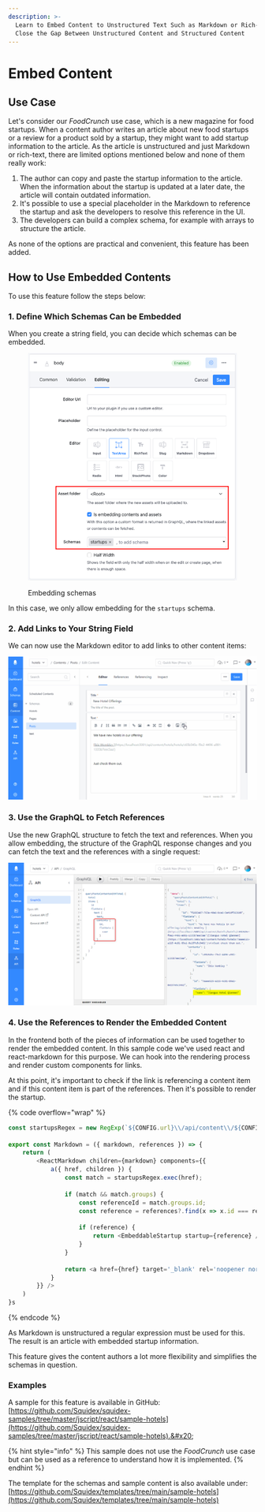 ```yaml
---
description: >-
  Learn to Embed Content to Unstructured Text Such as Markdown or Rich-Text to
  Close the Gap Between Unstructured Content and Structured Content
---
```


# Embed Content

## Use Case

Let's consider our _FoodCrunch_ use case, which is a new magazine for food startups. When a content author writes an article about new food startups or a review for a product sold by a startup, they might want to add startup information to the article. As the article is unstructured and just Markdown or rich-text, there are limited options mentioned below and none of them really work:

1. The author can copy and paste the startup information to the article. When the information about the startup is updated at a later date, the article will contain outdated information.
2. It's possible to use a special placeholder in the Markdown to reference the startup and ask the developers to resolve this reference in the UI.
3. The developers can build a complex schema, for example with arrays to structure the article.

As none of the options are practical and convenient, this feature has been added.

## How to Use Embedded Contents

To use this feature follow the steps below:

### 1. Define Which Schemas Can be Embedded

When you create a string field, you can decide which schemas can be embedded.

<figure><img src="../../.gitbook/assets/2023-01-09_12-20.png" alt=""><figcaption><p>Embedding schemas</p></figcaption></figure>

In this case, we only allow embedding for the `startups` schema.

### 2. Add Links to Your String Field

We can now use the Markdown editor to add links to other content items:

![Add links](<../../.gitbook/assets/image (79).png>)

### 3. Use the GraphQL to Fetch References

Use the new GraphQL structure to fetch the text and references. When you allow embedding, the structure of the GraphQL response changes and you can fetch the text and the references with a single request:

![Get the references with GraphQL](<../../.gitbook/assets/image (75).png>)

### 4. Use the References to Render the Embedded Content

In the frontend both of the pieces of information can be used together to render the embedded content. In this sample code we've used react and react-markdown for this purpose. We can hook into the rendering process and render custom components for links.

At this point, it's important to check if the link is referencing  a content item and if this content item is part of the references. Then it's possible to render the startup.

{% code overflow="wrap" %}
```javascript
const startupsRegex = new RegExp(`${CONFIG.url}\\/api/content\\/${CONFIG.appName}\\/startups/(?<id>[a-z0-9\\-]+)`);

export const Markdown = ({ markdown, references }) => {
    return (
        <ReactMarkdown children={markdown} components={{
            a({ href, children }) {
                const match = startupsRegex.exec(href);

                if (match && match.groups) {
                    const referenceId = match.groups.id;
                    const reference = references?.find(x => x.id === referenceId);

                    if (reference) {
                        return <EmbeddableStartup startup={reference} />;
                    }
                } 
                
                return <a href={href} target='_blank' rel='noopener noreferrer'>{children}</a>;
            }
        }} />
    )
}s
```
{% endcode %}

As Markdown is unstructured  a regular expression must be used for this. The result is an article with embedded startup information.

This feature gives the content authors a lot more flexibility and simplifies the schemas in question.

### Examples

A sample for this feature is available in GitHub: [https://github.com/Squidex/squidex-samples/tree/master/jscript/react/sample-hotels](https://github.com/Squidex/squidex-samples/tree/master/jscript/react/sample-hotels).&#x20;

{% hint style="info" %}
This sample does not use the _FoodCrunch_ use case but can be used as a reference to understand how it is implemented.
{% endhint %}

The template for the schemas and sample content is also available under: [https://github.com/Squidex/templates/tree/main/sample-hotels](https://github.com/Squidex/templates/tree/main/sample-hotels)

